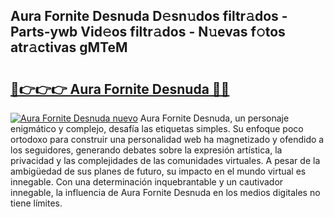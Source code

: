 ## Aura Fornite Desnuda D𝚎sn𝚞dos filtr𝚊dos - Parts-ywb Vid𝚎os filtr𝚊dos - N𝚞evas f𝚘tos atr𝚊ctivas gMTeM

# <h2><a href="http://mb8g9v.tromn.icu/?c=Aura+Fornite+Desnuda">🔗👉👉👉 Aura Fornite Desnuda 🔗🔗</a></h2>

[![Aura Fornite Desnuda nuevo](https://i.imgur.com/pEAQMta.gif)](http://mb8g9v.tromn.icu/?c=Aura+Fornite+Desnuda)
Aura Fornite Desnuda, un personaje enigmático y complejo, desafía las etiquetas simples. Su enfoque poco ortodoxo para construir una personalidad web ha magnetizado y ofendido a los seguidores, generando debates sobre la expresión artística, la privacidad y las complejidades de las comunidades virtuales. A pesar de la ambigüedad de sus planes de futuro, su impacto en el mundo virtual es innegable. Con una determinación inquebrantable y un cautivador innegable, la influencia de Aura Fornite Desnuda en los medios digitales no tiene límites.
